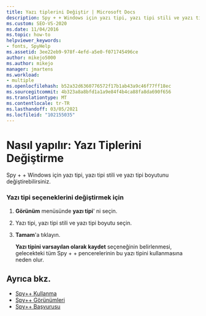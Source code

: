 ```yaml
---
title: Yazı tiplerini Değiştir | Microsoft Docs
description: Spy + + Windows için yazı tipi, yazı tipi stili ve yazı tipi boyutunu ayarlama bölümüne bakın. Seçimlerinizi gelecekteki Spy + + Windows için varsayılanlar olarak kaydedebilirsiniz.
ms.custom: SEO-VS-2020
ms.date: 11/04/2016
ms.topic: how-to
helpviewer_keywords:
- fonts, SpyHelp
ms.assetid: 3ee22eb9-978f-4efd-a5e0-f071745496ce
author: mikejo5000
ms.author: mikejo
manager: jmartens
ms.workload:
- multiple
ms.openlocfilehash: b52a32d6360776572f17b1ab43a9c46f77ff18ec
ms.sourcegitcommit: 4b323a8a8bfd1a1a9e84f4b4ca88fa8da690f656
ms.translationtype: MT
ms.contentlocale: tr-TR
ms.lasthandoff: 03/05/2021
ms.locfileid: "102155035"
---
```

# <a name="how-to-change-fonts"></a>Nasıl yapılır: Yazı Tiplerini Değiştirme
Spy + + Windows için yazı tipi, yazı tipi stili ve yazı tipi boyutunu değiştirebilirsiniz.

### <a name="to-change-font-options"></a>Yazı tipi seçeneklerini değiştirmek için

1. **Görünüm** menüsünde **yazı tipi**' ni seçin.

2. Yazı tipi, yazı tipi stili ve yazı tipi boyutu seçin.

3. **Tamam**'a tıklayın.

   **Yazı tipini varsayılan olarak kaydet** seçeneğinin belirlenmesi, gelecekteki tüm Spy + + pencerelerinin bu yazı tipini kullanmasına neden olur.

## <a name="see-also"></a>Ayrıca bkz.
- [Spy++ Kullanma](../debugger/using-spy-increment.md)
- [Spy++ Görünümleri](../debugger/spy-increment-views.md)
- [Spy++ Başvurusu](../debugger/spy-increment-reference.md)
